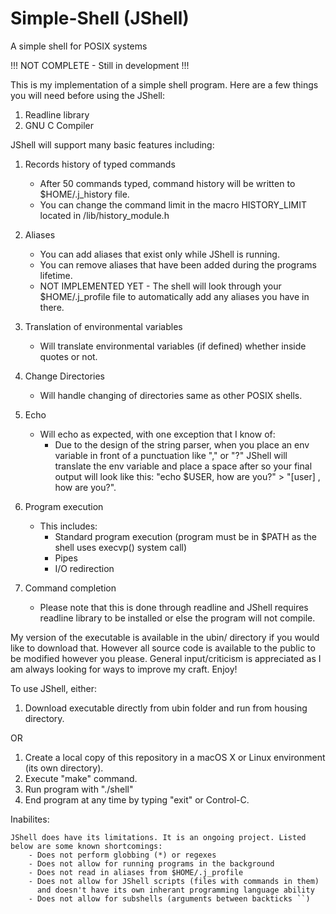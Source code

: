 # Simple-Shell (JShell)
A simple shell for POSIX systems

!!!  NOT COMPLETE - Still in development  !!!

This is my implementation of a simple shell program. Here are a few things you will need before using the JShell:

1. Readline library
2. GNU C Compiler

JShell will support many basic features including:

1. Records history of typed commands
    - After 50 commands typed, command history will be written to $HOME/.j_history file. 
    - You can change the command limit in the macro HISTORY_LIMIT located in /lib/history_module.h
  
 2. Aliases
    - You can add aliases that exist only while JShell is running.
    - You can remove aliases that have been added during the programs lifetime.
    - NOT IMPLEMENTED YET - The shell will look through your $HOME/.j_profile file to automatically add any  aliases you have in there. 
 
3. Translation of environmental variables
    - Will translate environmental variables (if defined) whether inside quotes or not.
  
4. Change Directories
    - Will handle changing of directories same as other POSIX shells.
  
5. Echo
    - Will echo as expected, with one exception that I know of:
      - Due to the design of the string parser, when you place an env variable in front of a punctuation like "," or "?" JShell     will translate the env variable and place a space after so your final output will look like this: "echo $USER, how are you?" > "[user] , how are you?".
    
4. Program execution
    - This includes:
      - Standard program execution (program must be in $PATH as the shell uses execvp() system call)
      - Pipes
      - I/O redirection
    
5. Command completion
    - Please note that this is done through readline and JShell requires readline library to be installed or else the program will not compile.

My version of the executable is available in the ubin/ directory if you would like to download that.
However all source code is available to the public to be modified however you please. General input/criticism
is appreciated as I am always looking for ways to improve my craft. Enjoy!

To use JShell, either:

1. Download executable directly from ubin folder and run from housing directory. 

OR

1. Create a local copy of this repository in a macOS X or Linux environment (its own directory).
2. Execute "make" command. 
3. Run program with "./shell"
4. End program at any time by typing "exit" or Control-C.  
  

Inabilites:

    JShell does have its limitations. It is an ongoing project. Listed below are some known shortcomings:
        - Does not perform globbing (*) or regexes
        - Does not allow for running programs in the background
        - Does not read in aliases from $HOME/.j_profile
        - Does not allow for JShell scripts (files with commands in them) 
          and doesn't have its own inherant programming language ability 
        - Does not allow for subshells (arguments between backticks ``)    
